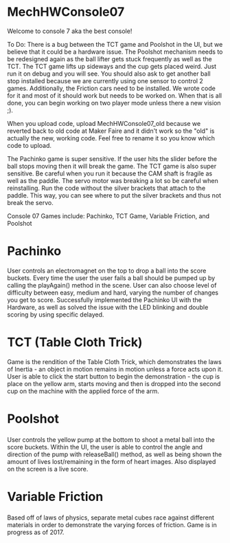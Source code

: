 # MechHWConsole07

Welcome to console 7 aka the best console! 

To Do:
There is a bug between the TCT game and Poolshot in the UI, but we believe that it could 
be a hardware issue. The Poolshot mechanism needs to be redesigned again as the ball lifter gets stuck frequently as well as the TCT. 
The TCT game lifts up sideways and the cup gets placed weird. Just run it on debug and you will see. 
You should also ask to get another ball stop installed because we are currently using one sensor to control 2 games. 
Additionally, the Friction cars need to be installed. We wrote code for it and most of it should work but needs to be worked on. 
When that is all done, you can begin working on two player mode unless there a new vision ;). 

When you upload code, upload MechHWConsole07_old because we reverted back to old code at Maker Faire and it didn't work so the "old" 
is actually the new, working code. Feel free to rename it so you know which code to upload. 

The Pachinko game is super sensitive. If the user hits the slider before the ball stops moving then it will break the game. 
The TCT game is also super sensitive. Be careful when you run it because the CAM shaft is fragile as well as the paddle. 
The servo motor was breaking a lot so be careful when reinstalling. Run the code without the silver brackets that attach to the paddle.
This way, you can see where to put the silver brackets and thus not break the servo. 

Console 07 
Games include: Pachinko, TCT Game, Variable Friction, and Poolshot
 
# Pachinko
####
User controls an electromagnet on the top to drop a ball into the score buckets. Every time the user the user fails a ball should be pumped up by calling the playAgain() method in the scene. User can also choose level of difficulty between easy, medium and hard, varying the number of changes you get to score. Successfully implemented the Pachinko UI with the Hardware, as well as solved the issue with the LED blinking and double scoring by using specific delayed. 

# TCT (Table Cloth Trick)
####
Game is the rendition of the Table Cloth Trick, which demonstrates the laws of Inertia - an object in motion remains in motion unless a force acts upon it. User is able to click the start button to begin the demonstration - the cup is place on the yellow arm, starts moving and then is dropped into the second cup on the machine with the applied force of the arm. 

# Poolshot
###
User controls the yellow pump at the bottom to shoot a metal ball into the score buckets. Within the UI, the user is able to control the angle and direction of the pump with releaseBall() method, as well as being shown the amount of lives lost/remaining in the form of heart images. Also displayed on the screen is a live score. 

# Variable Friction
###
Based off of laws of physics, separate metal cubes race against different materials in order to demonstrate the varying forces of friction. Game is in progress as of 2017.  
